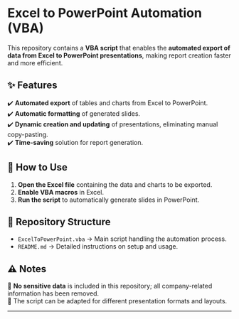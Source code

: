 # Excel to PowerPoint Automation (VBA)

This repository contains a **VBA script** that enables the **automated export of data from Excel to PowerPoint presentations**, making report creation faster and more efficient.

## ✨ Features

✔️ **Automated export** of tables and charts from Excel to PowerPoint.  
✔️ **Automatic formatting** of generated slides.  
✔️ **Dynamic creation and updating** of presentations, eliminating manual copy-pasting.  
✔️ **Time-saving** solution for report generation.  

## 📌 How to Use

1. **Open the Excel file** containing the data and charts to be exported.  
2. **Enable VBA macros** in Excel.  
3. **Run the script** to automatically generate slides in PowerPoint.  

## 📁 Repository Structure

- `ExcelToPowerPoint.vba` → Main script handling the automation process.  
- `README.md` → Detailed instructions on setup and usage.  

## ⚠️ Notes

🔹 **No sensitive data** is included in this repository; all company-related information has been removed.  
🔹 The script can be adapted for different presentation formats and layouts.  

---
